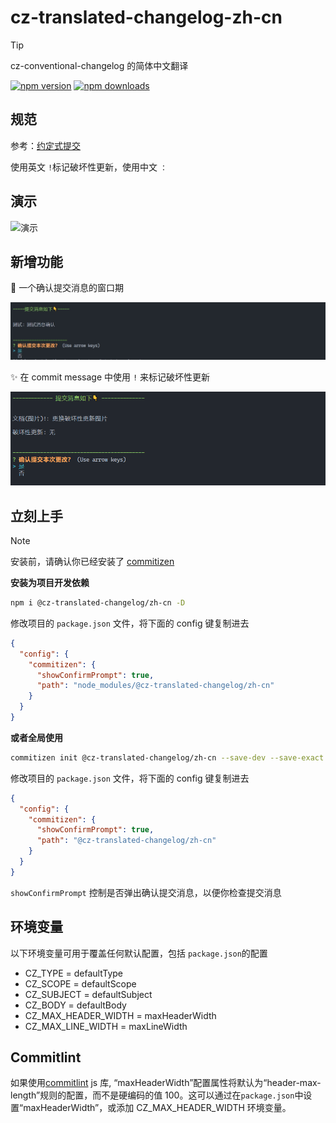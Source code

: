 # cz-translated-changelog-zh-cn

> [!TIP]
> cz-conventional-changelog 的简体中文翻译

[![npm version](https://img.shields.io/npm/v/@cz-translated-changelog/zh-cn.svg?style=flat-square)](https://www.npmjs.com/package/@cz-translated-changelog/zh-cn) [![npm downloads](https://img.shields.io/npm/dm/@cz-translated-changelog/zh-cn.svg?style=flat-square)](http://npm-stat.com/charts.html?package=@cz-translated-changelog/zh-cn&from=2024-03-16)

## 规范

参考：[约定式提交](https://www.conventionalcommits.org/zh-hans/v1.0.0/)

使用英文 `!`标记破坏性更新，使用中文 `：`

## 演示

![演示](https://raw.githubusercontent.com/polarove/cz-translated-changelog-zh-cn/master/assets/prompt-demo.gif)

## 新增功能

🚀 一个确认提交消息的窗口期

![新功能](https://raw.githubusercontent.com/polarove/cz-translated-changelog-zh-cn/master/assets/confirm-prompt.png)

✨ 在 commit message 中使用 `!` 来标记破坏性更新

![新功能](https://raw.githubusercontent.com/polarove/cz-translated-changelog-zh-cn/master/assets/exclamation-mark.png)

## 立刻上手

> [!NOTE]
> 安装前，请确认你已经安装了 [commitizen](https://github.com/commitizen/cz-cli)

**安装为项目开发依赖**

```sh
npm i @cz-translated-changelog/zh-cn -D
```

修改项目的 `package.json` 文件，将下面的 config 键复制进去

```json
{
  "config": {
    "commitizen": {
      "showConfirmPrompt": true,
      "path": "node_modules/@cz-translated-changelog/zh-cn"
    }
  }
}
```

**或者全局使用**

```sh [npm]
commitizen init @cz-translated-changelog/zh-cn --save-dev --save-exact
```

修改项目的 `package.json` 文件，将下面的 config 键复制进去

```json
{
  "config": {
    "commitizen": {
      "showConfirmPrompt": true,
      "path": "@cz-translated-changelog/zh-cn"
    }
  }
}
```

`showConfirmPrompt` 控制是否弹出确认提交消息，以便你检查提交消息

## 环境变量

以下环境变量可用于覆盖任何默认配置，包括 `package.json`的配置

- CZ_TYPE = defaultType
- CZ_SCOPE = defaultScope
- CZ_SUBJECT = defaultSubject
- CZ_BODY = defaultBody
- CZ_MAX_HEADER_WIDTH = maxHeaderWidth
- CZ_MAX_LINE_WIDTH = maxLineWidth

## Commitlint

如果使用[commitlint](https://github.com/conventional-changelog/commitlint) js 库, “maxHeaderWidth”配置属性将默认为“header-max-length”规则的配置，而不是硬编码的值 100。这可以通过在`package.json`中设置“maxHeaderWidth”，或添加 CZ_MAX_HEADER_WIDTH 环境变量。
